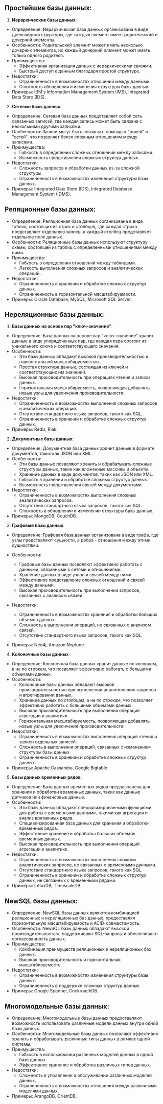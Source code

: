 ## Простейшие базы данных:

1. **Иерархические базы данных**:
- Определение: Иерархическая база данных организована в виде древовидной структуры, где каждый элемент имеет родительский и дочерний элементы.
- Особенности: Родительский элемент может иметь несколько дочерних элементов, но каждый дочерний элемент может иметь только одного родителя.
- Преимущества:
     - Эффективная организация данных с иерархическими связями.
     - Быстрый доступ к данным благодаря простой структуре.
- Недостатки:
     - Ограниченность в возможностях отношений между данными.
     - Сложность обновления и изменения структуры базы данных.
- Примеры: IBM's Information Management System (IMS), Integrated Data Store (IDS).

2. **Сетевые базы данных**:
- Определение: Сетевая база данных представляет собой сеть связанных записей, где каждая запись может быть связана с несколькими другими записями.
- Особенности: Записи могут быть связаны с помощью "ролей" и "сетей", что позволяет более сложным отношениям между записями.
- Преимущества:
     - Гибкость в определении сложных отношений между записями.
     - Возможность представления сложных структур данных.
- Недостатки:
     - Сложность запросов и обработки данных из-за сложной структуры.
     - Ограниченность в возможностях изменения структуры базы данных.
- Примеры: Integrated Data Store (IDS), Integrated Database Management System (IDMS).

## Реляционные базы данных:
- Определение: Реляционная база данных организована в виде таблиц, состоящих из строк и столбцов, где каждая строка представляет отдельную запись, а каждый столбец представляет отдельное поле данных.
- Особенности: Реляционные базы данных используют структуру схемы, состоящей из таблиц с определенными отношениями между ними.
- Преимущества:
     - Гибкость в определении отношений между таблицами.
     - Легкость выполнения сложных запросов и аналитических операций.
- Недостатки:
     - Ограниченность в хранении и обработке сложных структур данных.
     - Ограниченность в горизонтальной масштабируемости.
- Примеры: Oracle Database, MySQL, Microsoft SQL Server.

## Нереляционные базы данных:

1. **Базы данных на основе пар "ключ-значение"**:
- Определение: База данных на основе пар "ключ-значение" хранит данные в виде упорядоченных пар, где каждая пара состоит из уникального ключа и соответствующего значения.
- Особенности: 
    - Эти базы данных обладают высокой производительностью и горизонтальной масштабируемостью.
    - Простая структура данных, состоящая из ключей и соответствующих им значений.
    - Высокая производительность при операциях чтения и записи данных.
    - Горизонтальная масштабируемость, позволяющая добавлять новые узлы для увеличения производительности.
- Недостатки:
  - Ограниченность в возможностях выполнения сложных запросов и аналитических операций.
  - Отсутствие стандартного языка запросов, такого как SQL.
  - Ограниченность в хранении и обработке сложных структур данных.
- Примеры: Redis, Riak.

2. **Документные базы данных**:
- Определение: Документная база данных хранит данные в формате документов, таких как JSON или XML.
- Особенности: 
  - Эти базы данных позволяют хранить и обрабатывать сложные структуры данных, такие как вложенные массивы и объекты.
  - Хранение данных в виде документов, таких как JSON или XML.
  - Гибкость в хранении и обработке сложных структур данных.
  - Возможность представления связей между документами.
- Недостатки:
  - Ограниченность в возможностях выполнения сложных аналитических запросов.
  - Отсутствие стандартного языка запросов, такого как SQL.
  - Сложность в обновлении и изменении структуры базы данных.
- Примеры: MongoDB, CouchDB.

3. **Графовые базы данных**:
- Определение: Графовая база данных организована в виде графа, где узлы представляют сущности, а ребра - отношения между этими сущностями.
- Особенности: 
  - Графовые базы данных позволяют эффективно работать с данными, связанными с сетями и отношениями.
  - Хранение данных в виде узлов и связей между ними.
  - Эффективное представление сложных отношений и связей между данными.
  - Высокая производительность при выполнении запросов, связанных с анализом связей.
- Недостатки:
  - Ограниченность в возможностях хранения и обработки больших объемов данных.
  - Сложность в выполнении операций, не связанных с анализом связей.
  - Отсутствие стандартного языка запросов, такого как SQL.

- Примеры: Neo4j, Amazon Neptune.

4. **Колоночные базы данных**:
- Определение: Колоночная база данных хранит данные по колонкам, а не по строкам, что позволяет эффективно работать с большими объемами данных.
- Особенности: 
  - Колоночные базы данных обладают высокой производительностью при выполнении аналитических запросов и агрегировании данных.
  - Хранение данных по столбцам, а не по строкам, что позволяет эффективно работать с большими объемами данных.
  - Высокая производительность при выполнении операций агрегации и аналитики.
  - Горизонтальная масштабируемость, позволяющая добавлять новые узлы для увеличения производительности.
- Недостатки:
  - Ограниченность в возможностях выполнения операций чтения и записи отдельных записей.
  - Сложность в выполнении операций, связанных с изменением структуры базы данных.
  - Ограниченность в хранении и обработке сложных структур данных.
- Примеры: Apache Cassandra, Google Bigtable.

5. **Базы данных временных рядов**:
- Определение: База данных временных рядов предназначена для хранения и обработки временных данных, таких как данные датчиков или финансовые данные.
- Особенности: 
  - Эти базы данных обладают специализированными функциями для работы с временными данными, такими как агрегация и анализ временных рядов.
  - Специализированная база данных для хранения и обработки временных рядов.
  - Эффективное хранение и обработка больших объемов временных данных.
  - Высокая производительность при выполнении операций агрегации и аналитики.
- Недостатки:
  - Ограниченность в возможностях выполнения сложных аналитических запросов, не связанных с временными данными.
  - Отсутствие стандартного языка запросов, такого как SQL.
  - Ограниченность в хранении и обработке сложных структур данных, не связанных с временными рядами.
- Примеры: InfluxDB, TimescaleDB.

## NewSQL базы данных:
- Определение: NewSQL базы данных являются комбинацией реляционных и нереляционных баз данных, предоставляя горизонтальную масштабируемость и ACID-совместимость.
- Особенности: NewSQL базы данных обладают высокой производительностью, поддерживают SQL-запросы и обеспечивают согласованность данных.
- Преимущества:
     - Комбинация преимуществ реляционных и нереляционных баз данных.
     - Высокая производительность и горизонтальная масштабируемость.
- Недостатки:
     - Ограниченность в возможностях изменения структуры базы данных.
     - Ограниченность в поддержке сложных структур данных.
- Примеры: Google Spanner, CockroachDB.

## Многомодельные базы данных:
- Определение: Многомодельные базы данных предоставляют возможность использовать различные модели данных внутри одной базы данных.
- Особенности: Многомодельные базы данных позволяют эффективно хранить и обрабатывать различные типы данных в рамках одной системы.
- Преимущества:
     - Гибкость в использовании различных моделей данных в одной базе данных.
     - Эффективное хранение и обработка различных типов данных.
- Недостатки:
     - Сложность в управлении и обслуживании различных моделей данных.
     - Ограниченность в возможностях отношений между различными моделями данных.
- Примеры: ArangoDB, OrientDB.